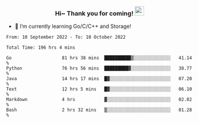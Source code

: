 <h3 align="center">
    Hi~ Thank you for coming!
    <img src="https://media.giphy.com/media/hvRJCLFzcasrR4ia7z/giphy.gif" width="25px">
</h3>

<!--
**pineapple-man/pineapple-man** is a ✨ _special_ ✨ repository because its `README.md` (this file) appears on your GitHub profile.

Here are some ideas to get you started:
- 🔭 I’m currently working on ...
- 🤔 I’m looking for help with ...
- 💬 Ask me about ...
- 📫 How to reach me: ...
- 😄 Pronouns: ...
- ⚡ Fun fact: 
- 👯 I’m looking to collaborate on kubernetes
-->
- 🌱 I’m currently learning Go/C/C++ and Storage!

<!--START_SECTION:waka-->

```text
From: 10 September 2022 - To: 10 October 2022

Total Time: 196 hrs 4 mins

Go                   81 hrs 38 mins  ██████████▒░░░░░░░░░░░░░░   41.14 %
Python               76 hrs 56 mins  █████████▓░░░░░░░░░░░░░░░   38.77 %
Java                 14 hrs 17 mins  █▓░░░░░░░░░░░░░░░░░░░░░░░   07.20 %
Text                 12 hrs 5 mins   █▓░░░░░░░░░░░░░░░░░░░░░░░   06.10 %
Markdown             4 hrs           ▓░░░░░░░░░░░░░░░░░░░░░░░░   02.02 %
Bash                 2 hrs 32 mins   ▒░░░░░░░░░░░░░░░░░░░░░░░░   01.28 %
```

<!--END_SECTION:waka-->
